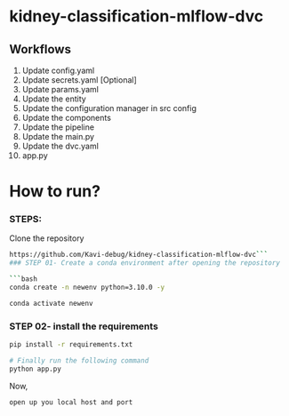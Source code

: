 # kidney-classification-mlflow-dvc



## Workflows

1. Update config.yaml
2. Update secrets.yaml [Optional]
3. Update params.yaml
4. Update the entity
5. Update the configuration manager in src config
6. Update the components
7. Update the pipeline 
8. Update the main.py
9. Update the dvc.yaml
10. app.py

# How to run?
### STEPS:

Clone the repository

```bash
https://github.com/Kavi-debug/kidney-classification-mlflow-dvc```
### STEP 01- Create a conda environment after opening the repository

```bash
conda create -n newenv python=3.10.0 -y
```

```bash
conda activate newenv
```


### STEP 02- install the requirements
```bash
pip install -r requirements.txt
```

```bash
# Finally run the following command
python app.py
```

Now,
```bash
open up you local host and port
```








```


